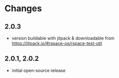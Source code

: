 # Changes

## 2.0.3
- version buildable with jitpack & downloadable from https://jitpack.io/#rspace-os/rspace-test-util

## 2.0.1, 2.0.2
- initial open-source release
